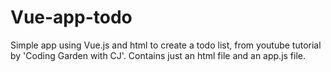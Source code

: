 # Vue-app-todo
Simple app using Vue.js and html to create a todo list, from youtube tutorial by 'Coding Garden with CJ'. Contains just an html file and an app.js file. 

